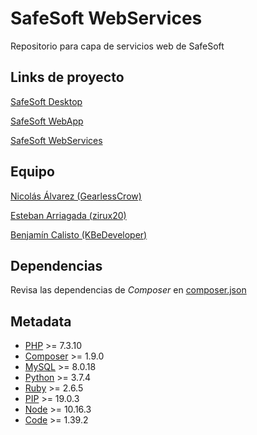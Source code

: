 # SafeSoft WebServices

Repositorio para capa de servicios web de SafeSoft

## Links de proyecto

[SafeSoft Desktop](https://github.com/KBeDeveloper/SafeSoft-Desktop)

[SafeSoft WebApp](https://github.com/KBeDeveloper/SafeSoft-WebApp)

[SafeSoft WebServices](https://github.com/KBeDeveloper/SafeSoft-WebServices)

## Equipo

[Nicolás Álvarez (GearlessCrow)](https://github.com/GearlessCrow)

[Esteban Arriagada (zirux20)](https://github.com/zirux20)

[Benjamín Calisto (KBeDeveloper)](https://github.com/KBeDeveloper)

## Dependencias

Revisa las dependencias de *Composer* en [composer.json](https://github.com/KBeDeveloper/SafeSoft-WebServices/blob/master/composer.json)

## Metadata

- [PHP](https://www.php.net/downloads.php) >= 7.3.10
- [Composer](https://getcomposer.org/download/) >= 1.9.0
- [MySQL](https://dev.mysql.com/downloads/mysql/) >= 8.0.18
- [Python](https://www.python.org/downloads/) >= 3.7.4
- [Ruby](https://www.ruby-lang.org/en/downloads/) >= 2.6.5
- [PIP](https://pip.pypa.io/en/stable/installing/) >= 19.0.3
- [Node](https://nodejs.org/en/download/) >= 10.16.3
- [Code](https://code.visualstudio.com/Download) >= 1.39.2

<!-- ## Documentación

Revisa la documentación [aquí](https://kbedeveloper.github.io/SafeSoft-WebServices) -->
